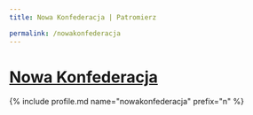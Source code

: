 ```yaml
---
title: Nowa Konfederacja | Patromierz

permalink: /nowakonfederacja
---
```


# [Nowa Konfederacja](https://patronite.pl/nowakonfederacja)

{% include profile.md name="nowakonfederacja" prefix="n" %}
